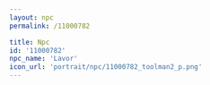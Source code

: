 ```yaml
---
layout: npc
permalink: /11000782

title: Npc
id: '11000782'
npc_name: 'Lavor'
icon_url: 'portrait/npc/11000782_toolman2_p.png'
---
```

